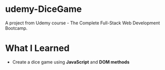 # udemy-DiceGame

A project from Udemy course - The Complete Full-Stack Web Development Bootcamp.



# What I Learned
* Create a dice game using **JavaScript** and **DOM methods**
